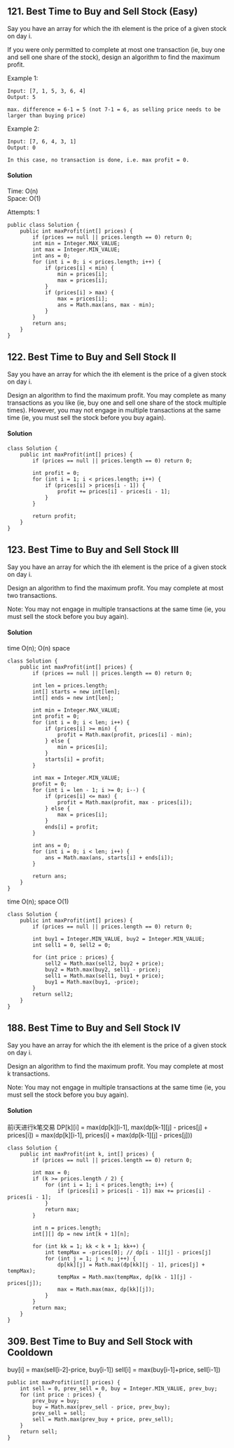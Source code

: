 ## 121. Best Time to Buy and Sell Stock (Easy)
Say you have an array for which the ith element is the price of a given stock on day i.

If you were only permitted to complete at most one transaction (ie, buy one and sell one share of the stock), design an algorithm to find the maximum profit.

Example 1:
~~~
Input: [7, 1, 5, 3, 6, 4]
Output: 5

max. difference = 6-1 = 5 (not 7-1 = 6, as selling price needs to be larger than buying price)
~~~

Example 2:
~~~
Input: [7, 6, 4, 3, 1]
Output: 0

In this case, no transaction is done, i.e. max profit = 0.
~~~

#### Solution
Time: O(n) <br>
Space: O(1) <br>

Attempts: 1
~~~
public class Solution {
    public int maxProfit(int[] prices) {
        if (prices == null || prices.length == 0) return 0;
        int min = Integer.MAX_VALUE;
        int max = Integer.MIN_VALUE;
        int ans = 0;
        for (int i = 0; i < prices.length; i++) {
            if (prices[i] < min) {
                min = prices[i];
                max = prices[i];
            }
            if (prices[i] > max) {
                max = prices[i];
                ans = Math.max(ans, max - min);
            }
        }
        return ans;
    }
}
~~~

## 122. Best Time to Buy and Sell Stock II
Say you have an array for which the ith element is the price of a given stock on day i.

Design an algorithm to find the maximum profit. You may complete as many transactions as you like (ie, buy one and sell one share of the stock multiple times). However, you may not engage in multiple transactions at the same time (ie, you must sell the stock before you buy again).

#### Solution
~~~
class Solution {
    public int maxProfit(int[] prices) {
        if (prices == null || prices.length == 0) return 0;

        int profit = 0;
        for (int i = 1; i < prices.length; i++) {
            if (prices[i] > prices[i - 1]) {
                profit += prices[i] - prices[i - 1];
            }
        }

        return profit;
    }
}
~~~

## 123. Best Time to Buy and Sell Stock III
Say you have an array for which the ith element is the price of a given stock on day i.

Design an algorithm to find the maximum profit. You may complete at most two transactions.

Note:
You may not engage in multiple transactions at the same time (ie, you must sell the stock before you buy again).

#### Solution
time O(n); O(n) space
~~~
class Solution {
    public int maxProfit(int[] prices) {
        if (prices == null || prices.length == 0) return 0;

        int len = prices.length;
        int[] starts = new int[len];
        int[] ends = new int[len];

        int min = Integer.MAX_VALUE;
        int profit = 0;
        for (int i = 0; i < len; i++) {
            if (prices[i] >= min) {
                profit = Math.max(profit, prices[i] - min);
            } else {
                min = prices[i];
            }
            starts[i] = profit;
        }

        int max = Integer.MIN_VALUE;
        profit = 0;
        for (int i = len - 1; i >= 0; i--) {
            if (prices[i] <= max) {
                profit = Math.max(profit, max - prices[i]);
            } else {
                max = prices[i];
            }
            ends[i] = profit;
        }

        int ans = 0;
        for (int i = 0; i < len; i++) {
            ans = Math.max(ans, starts[i] + ends[i]);
        }

        return ans;
    }
}
~~~

time O(n); space O(1)
~~~
class Solution {
    public int maxProfit(int[] prices) {
        if (prices == null || prices.length == 0) return 0;

        int buy1 = Integer.MIN_VALUE, buy2 = Integer.MIN_VALUE;
        int sell1 = 0, sell2 = 0;

        for (int price : prices) {
            sell2 = Math.max(sell2, buy2 + price);
            buy2 = Math.max(buy2, sell1 - price);
            sell1 = Math.max(sell1, buy1 + price);
            buy1 = Math.max(buy1, -price);
        }
        return sell2;
    }
}
~~~

## 188. Best Time to Buy and Sell Stock IV
Say you have an array for which the ith element is the price of a given stock on day i.

Design an algorithm to find the maximum profit. You may complete at most k transactions.

Note:
You may not engage in multiple transactions at the same time (ie, you must sell the stock before you buy again).

#### Solution
前i天进行k笔交易
DP[k][i] = max(dp[k][i-1], max(dp[k-1][j] - prices[j] + prices[i])
= max(dp[k][i-1], prices[i] + max(dp[k-1][j] - prices[j]))

~~~
class Solution {
    public int maxProfit(int k, int[] prices) {
        if (prices == null || prices.length == 0) return 0;

        int max = 0;
        if (k >= prices.length / 2) {
            for (int i = 1; i < prices.length; i++) {
                if (prices[i] > prices[i - 1]) max += prices[i] - prices[i - 1];
            }
            return max;
        }

        int n = prices.length;
        int[][] dp = new int[k + 1][n];

        for (int kk = 1; kk < k + 1; kk++) {
            int tempMax = -prices[0]; // dp[i - 1][j] - prices[j]
            for (int j = 1; j < n; j++) {
                dp[kk][j] = Math.max(dp[kk][j - 1], prices[j] + tempMax);
                tempMax = Math.max(tempMax, dp[kk - 1][j] - prices[j]);
                max = Math.max(max, dp[kk][j]);
            }
        }
        return max;
    }
}
~~~

## 309. Best Time to Buy and Sell Stock with Cooldown
buy[i] = max(sell[i-2]-price, buy[i-1])
sell[i] = max(buy[i-1]+price, sell[i-1])
~~~
public int maxProfit(int[] prices) {
    int sell = 0, prev_sell = 0, buy = Integer.MIN_VALUE, prev_buy;
    for (int price : prices) {
        prev_buy = buy;
        buy = Math.max(prev_sell - price, prev_buy);
        prev_sell = sell;
        sell = Math.max(prev_buy + price, prev_sell);
    }
    return sell;
}
~~~
